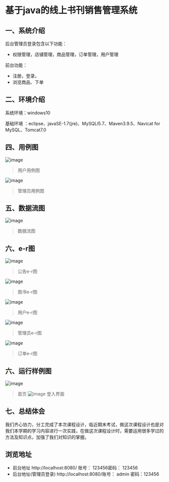# 基于java的线上书刊销售管理系统

## 一、系统介绍

后台管理员登录包含以下功能：

- 权限管理，店铺管理，商品管理，订单管理，用户管理

前台功能：

- 注册，登录，
- 浏览商品、下单

## 二、环境介绍

系统环境：windows10

基础环境 ：eclipse、javaSE-1.7(jre)、MySQLl5.7、Maven3.9.5、Navicat for MySQL、Tomcat7.0

## 四、用例图

![image](用例图/用户用例图.png)

> 用户用例图

![image](用例图/管理员用例图.png)

> 管理员用例图

## 五、数据流图

![image](数据流图/数据流图.png)

> 数据流图

## 六、e-r图

![image](e-r图/公告e-r图.png)

> 公告e-r图

![image](e-r图/图书e-r图.png)

> 图书e-r图

![image](e-r图/用户e-r图.png)

> 用户e-r图

![image](e-r图/管理员e-r图.png)
> 管理员e-r图

![image](e-r图/订单e-r图.png)

> 订单e-r图
## 六、运行样例图
![image](运行截图/首页.png)
> 首页
![image](运行截图/登入页面.png)
> 登入界面
## 七、总结体会
我们齐心协力，分工完成了本次课程设计，临近期末考试，做这次课程设计也是对我们本学期的学习内容进行一次实践，在做这次课程设计时，需要运用很多学过的方法及知识点，加强了我们对知识的掌握。
## 浏览地址

- 前台地址  http://localhost:8080/   账号： 123456密码： 123456
- 后台地址(管理员登录) http://localhost:8080/账号： admin  密码：123456
